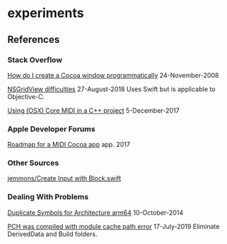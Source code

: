 # experiments

## References

### Stack Overflow

[How do I create a Cocoa window programmatically](https://stackoverflow.com/questions/314256/how-do-i-create-a-cocoa-window-programmatically) 24-November-2008

[NSGridView difficulties](https://stackoverflow.com/questions/52045470/nsgridview-difficulties) 27-August-2018  Uses Swift but is applicable to Objective-C.

[Using (OSX) Core MIDI in a C++ project](https://stackoverflow.com/questions/47660597/using-osx-core-midi-in-a-c-project) 5-December-2017

### Apple Developer Forums

[Roadmap for a MIDI Cocoa app](https://developer.apple.com/forums/thread/85199) app. 2017

### Other Sources

[jemmons/Create Input with Block.swift](https://gist.github.com/jemmons/847cdc494eb332ba1b9f50f18ee8616a)

### Dealing With Problems

[Duplicate Symbols for Architecture arm64](https://stackoverflow.com/questions/26303782/duplicate-symbols-for-architecture-arm64) 10-October-2014

[PCH was compiled with module cache path error](https://stackoverflow.com/questions/57080473/pch-was-compiled-with-module-cache-path-error) 17-July-2019  Eliminate DerivedData and Build folders.

